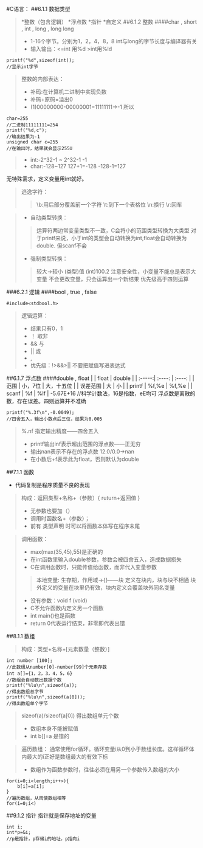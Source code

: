 #C语言：
##6.1.1 数据类型
>*整数（包含逻辑）
>*浮点数
>*指针
>*自定义
##6.1.2 整数
####char , short , int , long , long long 
> * 1-16个字节。分别为1，2，4，8，8
    int与long的字节长度与编译器有关
> * 输入输出：<=int 用%d
    \>int用%ld

    printf("%d",sizeof(int));
    //显示int字节

>整数的内部表达：
>* 补码:在计算机二进制中实现负数
>* 补码+原码=溢出0
>* (1)00000000-00000001=11111111->-1
所以

    char=255
    //二进制11111111=254
    printf("%d,c");
    //输出结果为-1
    unsigned char c=255
    //在输出时，结果就会显示255U
>* int:-2^32-1 ~ 2^32-1 -1
>* char:-128~127
    127+1=-128
    -128-1=127

无特殊需求，定义变量用int就好。
>逃逸字符：
>>\b:用后部分覆盖前一个字符
\t:到下一个表格位
\n:换行
\r:回车

>* 自动类型转换：
>>运算符两边常变量类型不一致，C会将小的范围类型转换为大类型
对于printf来说，小于int的类型会自动转换为int,float会自动转换为double.
但scanf不会
>* 强制类型转换：
>>较大->较小
(类型)值        (int)100.2
注意安全性，小变量不能总是表示大变量
不会更改变量，只会运算出一个新结果
优先级高于四则运算


###6.2.1 逻辑
####bool , true , false

    #include<stdbool.h>
>逻辑运算：
>* 结果只有0，1
>* ！ 取非
>* && 与
>* || 或
>* ,
>* 优先级：!>&&>||
    不要把赋值写进表达式


##6.1.7 浮点数
####double , float
|  | float | double |
| :-----:| :----: | :----: |
| 范围 | 小，7位 | 大，十五位 |
| 误差范围 | 大 | 小 |
| printf | %f,%e | %f,%e |
| scanf | %f | %lf |
    -5.67E+16
    //科学计数法，16是指数，eE均可
浮点数是离散的数，存在误差。四则运算并不准确

    printf("%.3f\n",-0.0049);
    //四舍五入，输出小数点后三位，结果为0.005
>%.nf 指定输出精度——四舍五入
>* printf输出inf表示超出范围的浮点数——正无穷
>* 输出nan表示不存在的浮点数
    12.0/0.0->nan
>* 在小数后+f表示此为float，否则默认为double

##7.1.1 函数
* 代码复制是程序质量不良的表现
>构成：返回类型+名称+（参数）{
    ruturn+返回值
      }
>* 无参数也要加（）
>* 调用时函数名+（参数）；
>* 前有 类型声明 时可以将函数本体写在程序末尾

>调用函数：
>* max(max(35,45),55)是正确的
>* 在int函数里输入double参数，参数会被四舍五入，造成数据损失
>* C在调用函数时，只能传值给函数，而非代入变量参数
>>本地变量:
生存期，作用域->{}——块
定义在块内，块与块不相通
块外定义的变量在块里仍有效，块内定义会覆盖块外同名变量
>* 没有参数：void f (void)
>* C不允许函数内定义另一个函数
>* int main()也是函数
>* return 0代表运行结束，非零即代表出错

##8.1.1 数组
>构成：类型+名称+[元素数量（整数）]

    int number [100];
    //此数组从number[0]-number[99]个元素存数
    int a[]={1，2，3，4，5，6}
    //数组会自动数出数据个数
    printf("%lu\n",sizeof(a));
    //得出数组总字节
    printf("%lu\n",sizeof(a[0]));
    //得出数组单个字节
>sizeof(a)/sizeof(a[0]) 得出数组单元个数
>* 数组本身不能被赋值
>* int b[]=a 是错的

>遍历数组：
通常使用for循环。循环变量i从0到小于数组长度。这样循环体内最大的i正好是数组最大的有效下标
>* 数组作为函数参数时，往往必须在用另一个参数传入数组的大小

    for(i=0;i<length;i++>){
        b[i]=a[i];
    }
    //遍历数组，从而使数组相等
    for(i=0;i<)



##9.1.2 指针
指针就是保存地址的变量

    int i;
    int*p=&i;
    //p是指针，p存储i的地址，p指向i